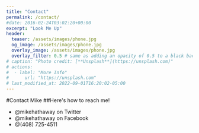 ```yaml
---
title: "Contact"
permalink: /contact/
#date: 2016-02-24T03:02:20+00:00
excerpt: "Look Me Up"
header:
  teaser: /assets/images/phone.jpg
  og_image: /assets/images/phone.jpg
  overlay_image: /assets/images/phone.jpg
  overlay_filter: 0.5 # same as adding an opacity of 0.5 to a black background
# caption: "Photo credit: [**Unsplash**](https://unsplash.com)"
# actions:
#  - label: "More Info"
#      url: "https://unsplash.com"
# last_modified_at: 2022-09-01T16:20:02-05:00
---
```


#Contact Mike
##Here's how to reach me!

- @mikehathaway on Twitter
- @mikehathaway on Facebook
- @(408) 725-4511